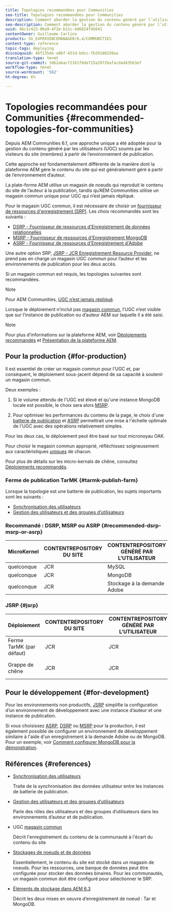 ```yaml
---
title: Topologies recommandées pour Communities
seo-title: Topologies recommandées pour Communities
description: Comment aborder la gestion du contenu généré par l’utilisateur (UGC)
seo-description: Comment aborder la gestion du contenu généré par l’utilisateur (UGC)
uuid: 4bc1c423-0ba9-4f2e-b11c-4d6824f45641
contentOwner: Guillaume Carlino
products: SG_EXPERIENCEMANAGER/6.4/COMMUNITIES
content-type: reference
topic-tags: deploying
discoiquuid: 46f135de-a0bf-451d-bdcc-fb29188250aa
translation-type: tm+mt
source-git-commit: 3db2abacf2161f8de715a2972bafacdad43563ef
workflow-type: tm+mt
source-wordcount: '562'
ht-degree: 6%

---
```



# Topologies recommandées pour Communities {#recommended-topologies-for-communities}

Depuis AEM Communities 6.1, une approche unique a été adoptée pour la gestion du contenu généré par les utilisateurs (UGC) soumis par les visiteurs du site (membres) à partir de l’environnement de publication.

Cette approche est fondamentalement différente de la manière dont la plateforme AEM gère le contenu du site qui est généralement géré à partir de l’environnement d’auteur.

La plate-forme AEM utilise un magasin de noeuds qui reproduit le contenu du site de l’auteur à la publication, tandis qu’AEM Communities utilise un magasin commun unique pour UGC qui n’est jamais répliqué.

Pour le magasin UGC commun, il est nécessaire de choisir un [fournisseur de ressources d&#39;enregistrement (SRP)](working-with-srp.md). Les choix recommandés sont les suivants :

* [DSRP - Fournisseur de ressources d&#39;Enregistrement de données relationnelles](dsrp.md)
* [MSRP - Fournisseur de ressources d&#39;Enregistrement MongoDB](msrp.md)
* [ASRP - Fournisseur de ressources d&#39;Enregistrement d&#39;Adobe](asrp.md)

Une autre option SRP, [JSRP - JCR Enregistrement Resource Provider](jsrp.md), ne prend pas en charge un magasin UGC commun pour l’auteur et les environnements de publication pour les deux accès.

Si un magasin commun est requis, les topologies suivantes sont recommandées.

>[!NOTE]
>
>Pour AEM Communities, [UGC n’est jamais répliqué](working-with-srp.md#ugc-never-replicated).
>
>Lorsque le déploiement n’inclut pas [magasin commun](working-with-srp.md), l’UGC n’est visible que sur l’instance de publication ou d’auteur AEM sur laquelle il a été saisi.

>[!NOTE]
>
>Pour plus d’informations sur la plateforme AEM, voir [Déploiements recommandés](../../help/sites-deploying/recommended-deploys.md) et [Présentation de la plateforme AEM](../../help/sites-deploying/data-store-config.md).

## Pour la production {#for-production}

Il est essentiel de créer un magasin commun pour l&#39;UGC et, par conséquent, le déploiement sous-jacent dépend de sa capacité à soutenir un magasin commun.

Deux exemples :

1) Si le volume attendu de l&#39;UGC est élevé et qu&#39;une instance MongoDB locale est possible, le choix sera alors [MSRP](msrp.md).

2) Pour optimiser les performances du contenu de la page, le choix d&#39;une [batterie de publication](../../help/sites-deploying/recommended-deploys.md#tarmk-farm) et [ASRP](asrp.md) permettrait une mise à l&#39;échelle optimale de l&#39;UGC avec des opérations relativement simples.

Pour les deux cas, le déploiement peut être basé sur tout micronoyau OAK.

Pour choisir le magasin commun approprié, réfléchissez soigneusement aux caractéristiques [uniques](working-with-srp.md#characteristics-of-srp-options) de chacun.

Pour plus de détails sur les micro-kernals de chêne, consultez [Déploiements recommandés](../../help/sites-deploying/recommended-deploys.md).

### Ferme de publication TarMK {#tarmk-publish-farm}

Lorsque la topologie est une batterie de publication, les sujets importants sont les suivants :

* [Synchronisation des utilisateurs](sync.md)
* [Gestion des utilisateurs et des groupes d’utilisateurs](users.md)

### Recommandé : DSRP, MSRP ou ASRP {#recommended-dsrp-msrp-or-asrp}

| MicroKernel | CONTENTREPOSITORY DU SITE | CONTENTREPOSITORY GÉNÉRÉ PAR L’UTILISATEUR | FOURNISSEUR DE RESSOURCES ENREGISTREMENTS | COMMON STORE |
|-------------|------------------------|----------------------------------|---------------------------|---------------|
| quelconque | JCR | MySQL | DSRP | Oui |
| quelconque | JCR | MongoDB | MSRP | Oui |
| quelconque | JCR | Stockage à la demande Adobe | ASRP | Oui |

### JSRP {#jsrp}


| Déploiement | CONTENTREPOSITORY DU SITE | CONTENTREPOSITORY GÉNÉRÉ PAR L’UTILISATEUR | FOURNISSEUR DE RESSOURCES ENREGISTREMENTS | COMMON STORE |
|----------------------|------------------------|----------------------------------|---------------------------|---------------------------------|
| Ferme TarMK (par défaut) | JCR | JCR | JSRP | Non |
| Grappe de chêne | JCR | JCR | JSRP | Yesfor publish environnement only |

## Pour le développement {#for-development}

Pour les environnements non productifs, [JSRP](jsrp.md) simplifie la configuration d’un environnement de développement avec une instance d’auteur et une instance de publication.

Si vous choisissez [ASRP](asrp.md), [DSRP](dsrp.md) ou [MSRP](msrp.md) pour la production, il est également possible de configurer un environnement de développement similaire à l&#39;aide d&#39;un enregistrement à la demande Adobe ou de MongoDB. Pour un exemple, voir [Comment configurer MongoDB pour la démonstration](demo-mongo.md).

## Références {#references}

* [Synchronisation des utilisateurs](sync.md)

   Traite de la synchronisation des données utilisateur entre les instances de batterie de publication.

* [Gestion des utilisateurs et des groupes d’utilisateurs](users.md)

   Parle des rôles des utilisateurs et des groupes d’utilisateurs dans les environnements d’auteur et de publication.

* UGC [magasin commun](working-with-srp.md)

   Décrit l&#39;enregistrement du contenu de la communauté à l&#39;écart du contenu du site

* [Stockages de noeuds et de données](../../help/sites-deploying/data-store-config.md)

   Essentiellement, le contenu du site est stocké dans un magasin de noeuds. Pour les ressources, une banque de données peut être configurée pour stocker des données binaires. Pour les communautés, un magasin commun doit être configuré pour sélectionner le SRP.

* [Éléments de stockage dans AEM 6.3](../../help/sites-deploying/storage-elements-in-aem-6.md)

   Décrit les deux mises en oeuvre d’enregistrement de noeud : Tar et MongoDB.
